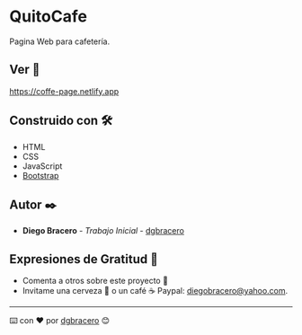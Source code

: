 # QuitoCafe

Pagina Web para cafetería.

## Ver 🚀

https://coffe-page.netlify.app

## Construido con 🛠️
* HTML
* CSS
* JavaScript
* [Bootstrap](https://developers.giphy.com/)

## Autor ✒️

* **Diego Bracero** - *Trabajo Inicial* - [dgbracero](https://github.com/dgbracero)

## Expresiones de Gratitud 🎁

* Comenta a otros sobre este proyecto 📢
* Invitame una cerveza 🍺 o un café ☕ Paypal: diegobracero@yahoo.com. 

---
⌨️ con ❤️ por [dgbracero](https://github.com/dgbracero) 😊
